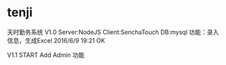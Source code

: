 # tenji
天时勤务系统
V1.0
Server:NodeJS
Client:SenchaTouch
DB:mysql
功能：录入信息，生成Excel
2016/6/9 19:21 OK

V1.1 START
Add Admin 功能


